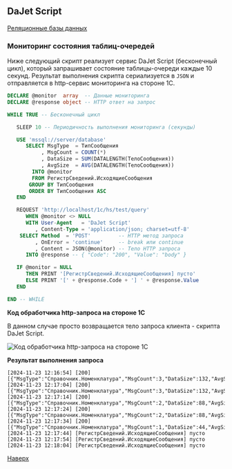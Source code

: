 ## DaJet Script

[Реляционные базы данных](https://github.com/zhichkin/dajet/tree/main/doc/dajet-script/databases/README.md)

### Мониторинг состояния таблиц-очередей

Ниже следующий скрипт реализует сервис DaJet Script (бесконечный цикл), который запрашивает состояние таблицы-очереди каждые 10 секунд. Результат выполнения скрипта сериализуется в ```JSON``` и отправляется в http-сервис мониторинга на стороне 1С.

```SQL
DECLARE @monitor  array  -- Данные мониторинга
DECLARE @response object -- HTTP ответ на запрос

WHILE TRUE -- Бесконечный цикл

   SLEEP 10 -- Периодичность выполнения мониторинга (секунды)

   USE 'mssql://server/database'
      SELECT MsgType  = ТипСообщения
           , MsgCount = COUNT(*)
           , DataSize = SUM(DATALENGTH(ТелоСообщения))
           , AvgSize  = AVG(DATALENGTH(ТелоСообщения))
        INTO @monitor
        FROM РегистрСведений.ИсходящиеСообщения
       GROUP BY ТипСообщения
       ORDER BY ТипСообщения ASC
   END

   REQUEST 'http://localhost/1c/hs/test/query'
      WHEN @monitor <> NULL
      WITH User-Agent   = 'DaJet Script'
         , Content-Type = 'application/json; charset=utf-8'
    SELECT Method  = 'POST'         -- HTTP метод запроса
         , OnError = 'continue'     -- break или continue
         , Content = JSON(@monitor) -- Тело HTTP запроса
      INTO @response -- { "Code": "200", "Value": "body" }

   IF @monitor = NULL
      THEN PRINT '[РегистрСведений.ИсходящиеСообщения] пусто'
      ELSE PRINT '[' + @response.Code + '] ' + @response.Value
   END

END -- WHILE
```

**Код обработчика http-запроса на стороне 1С**

В данном случае просто возвращается тело запроса клиента - скрипта DaJet Script.

![Код обработчика http-запроса на стороне 1С](https://github.com/zhichkin/dajet/blob/main/doc/img/dajet-script-database-queue-monitor-http-service.png)

**Результат выполнения запроса**
```
[2024-11-23 12:16:54] [200] [{"MsgType":"Справочник.Номенклатура","MsgCount":3,"DataSize":132,"AvgSize":44}]
[2024-11-23 12:17:04] [200] [{"MsgType":"Справочник.Номенклатура","MsgCount":3,"DataSize":132,"AvgSize":44}]
[2024-11-23 12:17:14] [200] [{"MsgType":"Справочник.Номенклатура","MsgCount":2,"DataSize":88,"AvgSize":44}]
[2024-11-23 12:17:24] [200] [{"MsgType":"Справочник.Номенклатура","MsgCount":2,"DataSize":88,"AvgSize":44}]
[2024-11-23 12:17:34] [200] [{"MsgType":"Справочник.Номенклатура","MsgCount":1,"DataSize":44,"AvgSize":44}]
[2024-11-23 12:17:44] [РегистрСведений.ИсходящиеСообщения] пусто
[2024-11-23 12:17:54] [РегистрСведений.ИсходящиеСообщения] пусто
[2024-11-23 12:18:04] [РегистрСведений.ИсходящиеСообщения] пусто
```

[Наверх](#мониторинг-состояния-таблиц-очередей)
